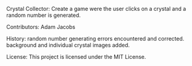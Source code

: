 Crystal Collector: Create a game were the user clicks on a crystal and a random number is generated.

Contributors: Adam Jacobs

History: random number generating errors encountered and corrected. background and individual crystal images added.

License: This project is licensed under the MIT License.
